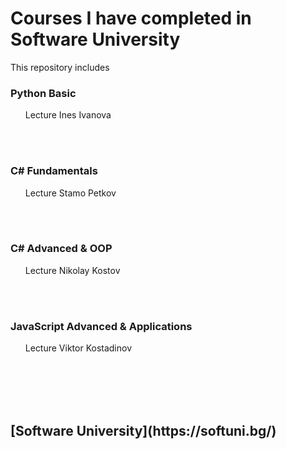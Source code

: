 <p><h1> Courses I have completed in Software University</h1></p>

This repository includes

<h3>Python Basic</h3> <ul>Lecture Ines Ivanova</ul>
<br></br>
<h3>C# Fundamentals</h3> <ul>Lecture Stamo Petkov</ul>
<br></br>
<h3>C# Advanced & OOP</h3> <ul>Lecture Nikolay Kostov</ul>
<br></br>
<h3>JavaScript Advanced & Applications</h3> <ul>Lecture Viktor Kostadinov</ul>
<br></br>
<br></br>

<h2> [Software University](https://softuni.bg/) </h2>
